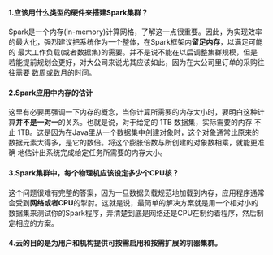 #### 1.应该用什么类型的硬件来搭建Spark集群？
Spark是一个内存(in-memory)计算网格，了解这一点很重要。因此，为实现效率的最大化，强烈建议把系统作为一个整体，在Spark框架内**留足内存**，以满足可能的
最大工作负载(或者数据集)的需要。并不是说不能在以后调整集群规模，但是若能提前规划会更好，对大公司来说尤其应该如此，因为在大公司里订单的采购往往需要
数周或数月的时间。

#### 2.Spark应用中内存的估计
这里有必要再强调一下内存的概念，当你计算所需要的内存大小时，要明白这种计算**并不是一对一**的关系。也就是说，对于给定的 1TB 数据集，实际需要的内存
不止 1TB。这是因为在Java里从一个数据集中创建对象时，这个对象通常比原来的数据元素大得多，是它的数倍。将这个膨胀倍数与所创建的对象数相乘，就能更准确
地估计出系统完成给定任务所需要的内存大小。

#### 3.Spark集群中，每个物理机应该设定多少个CPU核？
这个问题很难有完整的答案，因为一旦数据负载规范地加载到内存，应用程序通常会受到**网络或者CPU**的掣肘。这就是说，最简单的解决方案就是用一个相对小的
数据集来测试你的Spark程序，弄清楚到底是网络还是CPU在制约着程序，然后制定相应的方案。

#### 4.云的目的是为用户和机构提供可按需启用和按需扩展的机器集群。
